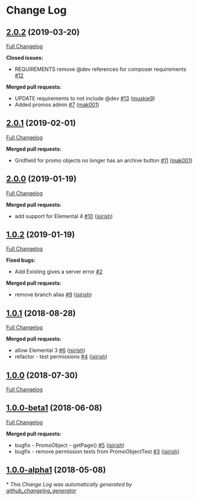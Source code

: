 # Change Log

## [2.0.2](https://github.com/dynamic/silverstripe-elemental-promos/tree/2.0.2) (2019-03-20)
[Full Changelog](https://github.com/dynamic/silverstripe-elemental-promos/compare/2.0.1...2.0.2)

**Closed issues:**

- REQUIREMENTS remove @dev references for composer requirements [\#12](https://github.com/dynamic/silverstripe-elemental-promos/issues/12)

**Merged pull requests:**

- UPDATE requirements to not include @dev [\#13](https://github.com/dynamic/silverstripe-elemental-promos/pull/13) ([muskie9](https://github.com/muskie9))
- Added promos admin [\#7](https://github.com/dynamic/silverstripe-elemental-promos/pull/7) ([mak001](https://github.com/mak001))

## [2.0.1](https://github.com/dynamic/silverstripe-elemental-promos/tree/2.0.1) (2019-02-01)
[Full Changelog](https://github.com/dynamic/silverstripe-elemental-promos/compare/2.0.0...2.0.1)

**Merged pull requests:**

- Gridfield for promo objects no longer has an archive button [\#11](https://github.com/dynamic/silverstripe-elemental-promos/pull/11) ([mak001](https://github.com/mak001))

## [2.0.0](https://github.com/dynamic/silverstripe-elemental-promos/tree/2.0.0) (2019-01-19)
[Full Changelog](https://github.com/dynamic/silverstripe-elemental-promos/compare/1.0.2...2.0.0)

**Merged pull requests:**

- add support for Elemental 4 [\#10](https://github.com/dynamic/silverstripe-elemental-promos/pull/10) ([jsirish](https://github.com/jsirish))

## [1.0.2](https://github.com/dynamic/silverstripe-elemental-promos/tree/1.0.2) (2019-01-19)
[Full Changelog](https://github.com/dynamic/silverstripe-elemental-promos/compare/1.0.1...1.0.2)

**Fixed bugs:**

- Add Existing gives a server error [\#2](https://github.com/dynamic/silverstripe-elemental-promos/issues/2)

**Merged pull requests:**

- remove branch alias [\#9](https://github.com/dynamic/silverstripe-elemental-promos/pull/9) ([jsirish](https://github.com/jsirish))

## [1.0.1](https://github.com/dynamic/silverstripe-elemental-promos/tree/1.0.1) (2018-08-28)
[Full Changelog](https://github.com/dynamic/silverstripe-elemental-promos/compare/1.0.0...1.0.1)

**Merged pull requests:**

- allow Elemental 3 [\#6](https://github.com/dynamic/silverstripe-elemental-promos/pull/6) ([jsirish](https://github.com/jsirish))
- refactor - test permissions [\#4](https://github.com/dynamic/silverstripe-elemental-promos/pull/4) ([jsirish](https://github.com/jsirish))

## [1.0.0](https://github.com/dynamic/silverstripe-elemental-promos/tree/1.0.0) (2018-07-30)
[Full Changelog](https://github.com/dynamic/silverstripe-elemental-promos/compare/1.0.0-beta1...1.0.0)

## [1.0.0-beta1](https://github.com/dynamic/silverstripe-elemental-promos/tree/1.0.0-beta1) (2018-06-08)
[Full Changelog](https://github.com/dynamic/silverstripe-elemental-promos/compare/1.0.0-alpha1...1.0.0-beta1)

**Merged pull requests:**

- bugfix - PromoObject - getPage\(\) [\#5](https://github.com/dynamic/silverstripe-elemental-promos/pull/5) ([jsirish](https://github.com/jsirish))
- bugfix - remove permission tests from PromoObjectTest [\#3](https://github.com/dynamic/silverstripe-elemental-promos/pull/3) ([jsirish](https://github.com/jsirish))

## [1.0.0-alpha1](https://github.com/dynamic/silverstripe-elemental-promos/tree/1.0.0-alpha1) (2018-05-08)


\* *This Change Log was automatically generated by [github_changelog_generator](https://github.com/skywinder/Github-Changelog-Generator)*